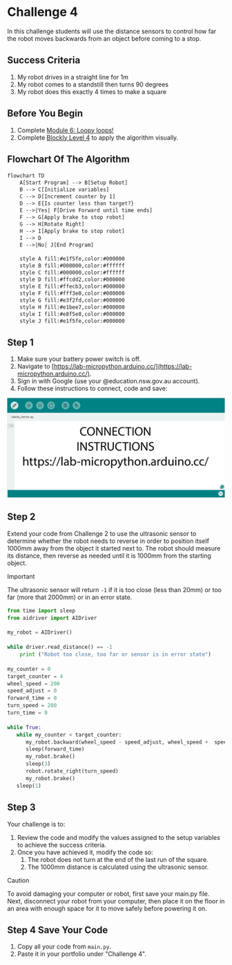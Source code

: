 # Challenge 4

In this challenge students will use the distance sensors to control how far the robot moves backwards from an object before coming to a stop.

## Success Criteria

1. My robot drives in a straight line for 1m
2. My robot comes to a standstill then turns 90 degrees
3. My robot does this exactly 4 times to make a square

## Before You Begin

1. Complete [Module 6: Loopy loops!](https://groklearning.com/learn/python-for-beginners/6/0/)
2. Complete [Blockly Level 4](https://blockly.games/maze?lang=en&level=4&&skin=0) to apply the algorithm visually.

## Flowchart Of The Algorithm

```mermaid
flowchart TD
    A[Start Program] --> B[Setup Robot]
    B --> C[Initialize variables]
    C --> D[Increment counter by 1]
    D --> E{Is counter less than target?}
    E -->|Yes| F[Drive Forward until time ends]
    F --> G[Apply brake to stop robot]
    G --> H[Rotate Right]
    H --> I[Apply brake to stop robot]
    I --> D
    E -->|No| J[End Program]

    style A fill:#e1f5fe,color:#000000
    style B fill:#000000,color:#ffffff
    style C fill:#000000,color:#ffffff
    style D fill:#ffcdd2,color:#000000
    style E fill:#ffecb3,color:#000000
    style F fill:#fff3e0,color:#000000
    style G fill:#e3f2fd,color:#000000
    style H fill:#e1bee7,color:#000000
    style I fill:#e8f5e8,color:#000000
    style J fill:#e1f5fe,color:#000000
```

## Step 1

1. Make sure your battery power switch is off.
2. Navigate to [https://lab-micropython.arduino.cc/](https://lab-micropython.arduino.cc/).
3. Sign in with Google (use your @education.nsw.gov.au account).
4. Follow these instructions to connect, code and save:

![Animated connection instructions](images/instructions.gif "Animated connection instructions")

## Step 2

Extend your code from Challenge 2 to use the ultrasonic sensor to determine whether the robot needs to reverse in order to position itself 1000mm away from the object it started next to. The robot should measure its distance, then reverse as needed until it is 1000mm from the starting object.

> [!important]
> The ultrasonic sensor will return `-1` if it is too close (less than 20mm) or too far (more that 2000mm) or in an error state.

```python
from time import sleep
from aidriver import AIDriver

my_robot = AIDriver()

while driver.read_distance() == -1
    print ("Robot too close, too far or sensor is in error state")

my_counter = 0
target_counter = 4
wheel_speed = 200
speed_adjust = 0
forward_time = 0
turn_speed = 200
turn_time = 0

while True:
   while my_counter < target_counter:
      my_robot.backward(wheel_speed - speed_adjust, wheel_speed +  speed_adjust)
      sleep(forward_time)
      my_robot.brake()
      sleep(3)
      robot.rotate_right(turn_speed)
      my_robot.brake()
   sleep(1)
```

## Step 3

Your challenge is to:

1. Review the code and modify the values assigned to the setup variables to achieve the success criteria.
2. Once you have achieved it, modify the code so:
   1. The robot does not turn at the end of the last run of the square.
   2. The 1000mm distance is calculated using the ultrasonic sensor.

> [!Caution]
> To avoid damaging your computer or robot, first save your main.py file. Next, disconnect your robot from your computer, then place it on the floor in an area with enough space for it to move safely before powering it on.

## Step 4 Save Your Code

1. Copy all your code from `main.py`.
2. Paste it in your portfolio under "Challenge 4".

